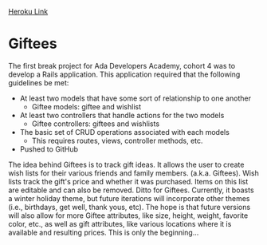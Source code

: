 [Heroku Link](https://giftee.herokuapp.com/)

# Giftees

The first break project for Ada Developers Academy, cohort 4 was to develop a Rails application. This application required that the following guidelines be met:
  - At least two models that have some sort of relationship to one another
    - Giftee models: giftee and wishlist
  - At least two controllers that handle actions for the two models
    - Giftee controllers: giftees and wishlists
  - The basic set of CRUD operations associated with each models
    - This requires routes, views, controller methods, etc.
  - Pushed to GitHub

The idea behind Giftees is to track gift ideas. It allows the user to create wish lists for their various friends and family members. (a.k.a. Giftees). Wish lists track the gift's price and whether it was purchased. Items on this list are editable and can also be removed. Ditto for Giftees. Currently, it boasts a winter holiday theme, but future iterations will incorporate other themes (i.e., birthdays, get well, thank yous, etc). The hope is that future versions will also allow for more Giftee attributes, like size, height, weight, favorite color, etc., as well as gift attributes, like various locations where it is available and resulting prices. This is only the beginning...
